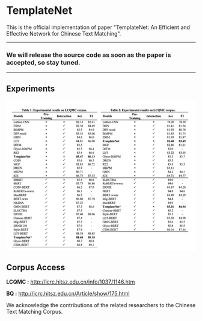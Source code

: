 # TemplateNet
This is the official implementation of paper "TemplateNet: An Efficient and Effective Network for Chinese Text Matching".

------

### We will release the source code as soon as the paper is accepted, so stay tuned.

------

## Experiments

![EXPERIMENTS](https://github.com/zouzhuozhang/TemplateNet/blob/main/image/EXPERIMENTS.png?raw=true)



## Corpus Access

**LCQMC :** http://icrc.hitsz.edu.cn/info/1037/1146.htm

**BQ :** http://icrc.hitsz.edu.cn/Article/show/175.html

We acknowledge the contributions of the related researchers to the Chinese Text Matching Corpus.



